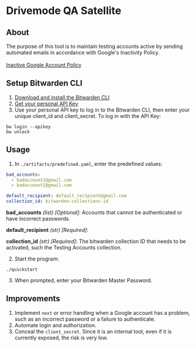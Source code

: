 # Drivemode QA Satellite

## About
The purpose of this tool is to maintain testing accounts active by sending automated emails in accordance with Google's Inactivity Policy.
<br><br>
<a href="https://support.google.com/accounts/answer/12418290?hl=en" target="_blank">Inactive Google Account Policy</a>

## Setup Bitwarden CLI
1. <a href="https://bitwarden.com/help/cli/" target="_blank">Download and install the Bitwarden CLI</a>
2. <a href="https://bitwarden.com/help/personal-api-key/" target="_blank">Get your personal API Key</a>
3. Use your personal API key to log in to the Bitwarden CLI, then enter your unique client_id and client_secret. To log in with the API Key:
```commandline
bw login --apikey
bw unlock
```

## Usage
1. In `./artifacts/predefined.yaml`, enter the predefined values:
```yaml
bad_accounts:
  - badaccount1@gmail.com
  - badaccount2@gmail.com

default_recipient: default_recipient@gmail.com
collection_id: bitwarden-collections-id
```
<b>bad_accounts</b> <i>(list) [Optional]</i>:
Accounts that cannot be authenticated or have incorrect passwords.

<b>default_recipient</b> <i>(str) [Required]</i>:

<b>collection_id</b> <i>(str) [Required]</i>:
The bitwarden collection ID that needs to be activated, such the Testing Accounts collection.

2. Start the program:
```commandline
./quickstart
```
3. When prompted, enter your Bitwarden Master Password.

## Improvements
1. Implement `next` or error handling when a Google account has a problem, such as an incorrect password or a failure to authenticate.
2. Automate login and authorization.
3. Conceal the `client_secret`. Since it is an internal tool, even if it is currently exposed, the risk is very low.
